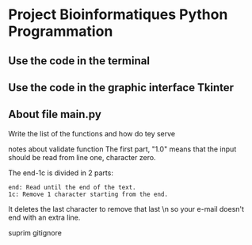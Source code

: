 # Project Bioinformatiques Python Programmation

## Use the code in the terminal

## Use the code in the graphic interface Tkinter

## About file main.py
Write the list of the functions and how do tey serve

notes about validate function 
The first part, "1.0" means that the input should be read from line one, character zero.

The end-1c is divided in 2 parts:

    end: Read until the end of the text.
    1c: Remove 1 character starting from the end.

It deletes the last character to remove that last \n so your e-mail doesn't end with an extra line.


suprim gitignore